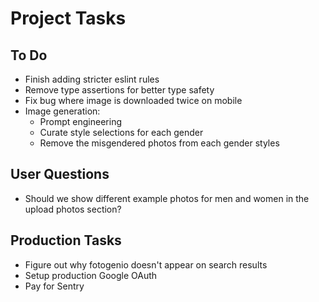 # Project Tasks

## To Do
- Finish adding stricter eslint rules
- Remove type assertions for better type safety
- Fix bug where image is downloaded twice on mobile
- Image generation:
  - Prompt engineering
  - Curate style selections for each gender
  - Remove the misgendered photos from each gender styles

## User Questions
- Should we show different example photos for men and women in the upload photos section?

## Production Tasks
- Figure out why fotogenio doesn't appear on search results
- Setup production Google OAuth
- Pay for Sentry

